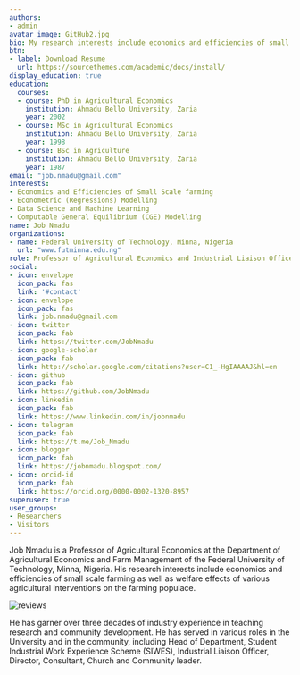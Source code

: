 ```yaml
---
authors:
- admin
avatar_image: GitHub2.jpg
bio: My research interests include economics and efficiencies of small scale farming as well as welfare effects of various agricultural interventions on the farming populace.
btn:
- label: Download Resume
  url: https://sourcethemes.com/academic/docs/install/
display_education: true
education:
  courses:
  - course: PhD in Agricultural Economics
    institution: Ahmadu Bello University, Zaria
    year: 2002
  - course: MSc in Agricultural Economics
    institution: Ahmadu Bello University, Zaria
    year: 1998
  - course: BSc in Agriculture
    institution: Ahmadu Bello University, Zaria
    year: 1987
email: "job.nmadu@gmail.com"
interests:
- Economics and Efficiencies of Small Scale farming
- Econometric (Regressions) Modelling
- Data Science and Machine Learning
- Computable General Equilibrium (CGE) Modelling
name: Job Nmadu
organizations:
- name: Federal University of Technology, Minna, Nigeria
  url: "www.futminna.edu.ng"
role: Professor of Agricultural Economics and Industrial Liaison Officer
social:
- icon: envelope
  icon_pack: fas
  link: '#contact'
- icon: envelope
  icon_pack: fas
  link: job.nmadu@gmail.com
- icon: twitter
  icon_pack: fab
  link: https://twitter.com/JobNmadu
- icon: google-scholar
  icon_pack: fab
  link: http://scholar.google.com/citations?user=C1_-HgIAAAAJ&hl=en
- icon: github
  icon_pack: fab
  link: https://github.com/JobNmadu
- icon: linkedin
  icon_pack: fab
  link: https://www.linkedin.com/in/jobnmadu
- icon: telegram
  icon_pack: fab
  link: https://t.me/Job_Nmadu
- icon: blogger
  icon_pack: fab
  link: https://jobnmadu.blogspot.com/
- icon: orcid-id
  icon_pack: fab
  link: https://orcid.org/0000-0002-1320-8957
superuser: true
user_groups:
- Researchers
- Visitors
---
```


Job Nmadu is a Professor of Agricultural Economics at the Department of Agricultural Economics and Farm Management of the Federal University of Technology, Minna, Nigeria. His research interests include economics and efficiencies of small scale farming as well as welfare effects of various agricultural interventions on the farming populace.

![reviews](../../img/certifacates.jpg)

He has garner over three decades of industry experience in teaching research and community development. He has served in various roles in the University and in the community, including Head of Department, Student Industrial Work Experience Scheme (SIWES), Industrial Liaison Officer, Director, Consultant, Church and Community leader.
